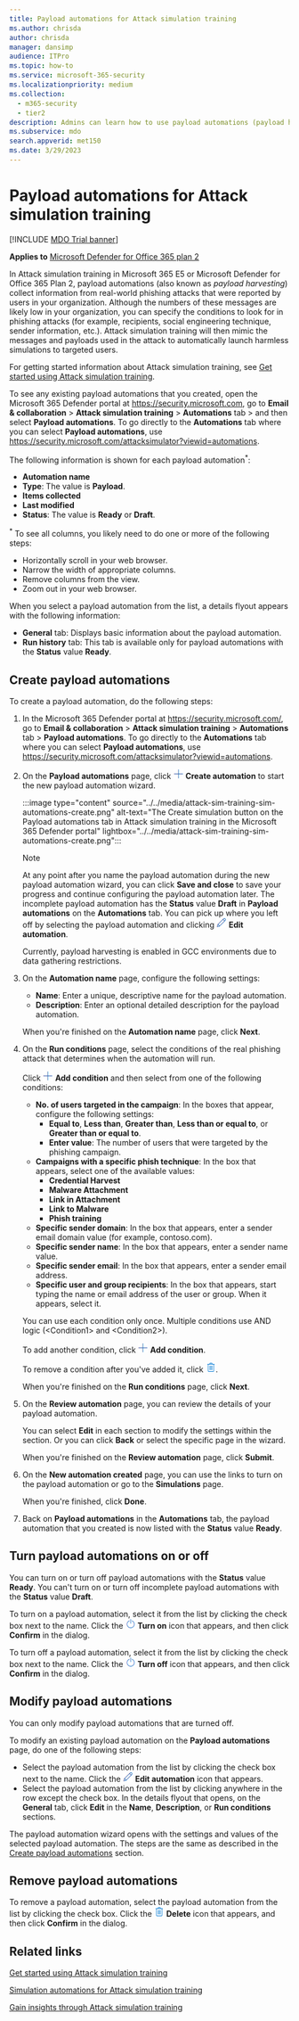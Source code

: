 ```yaml
---
title: Payload automations for Attack simulation training
ms.author: chrisda
author: chrisda
manager: dansimp
audience: ITPro
ms.topic: how-to
ms.service: microsoft-365-security
ms.localizationpriority: medium
ms.collection: 
  - m365-security
  - tier2
description: Admins can learn how to use payload automations (payload harvesting) to collect and launch automated simulations for Attack simulation training in Microsoft Defender for Office 365 Plan 2.
ms.subservice: mdo
search.appverid: met150
ms.date: 3/29/2023
---
```


# Payload automations for Attack simulation training

[!INCLUDE [MDO Trial banner](../includes/mdo-trial-banner.md)]

**Applies to**
 [Microsoft Defender for Office 365 plan 2](defender-for-office-365.md)

In Attack simulation training in Microsoft 365 E5 or Microsoft Defender for Office 365 Plan 2, payload automations (also known as _payload harvesting_) collect information from real-world phishing attacks that were reported by users in your organization. Although the numbers of these messages are likely low in your organization, you can specify the conditions to look for in phishing attacks (for example, recipients, social engineering technique, sender information, etc.). Attack simulation training will then mimic the messages and payloads used in the attack to automatically launch harmless simulations to targeted users.

For getting started information about Attack simulation training, see [Get started using Attack simulation training](attack-simulation-training-get-started.md).

To see any existing payload automations that you created, open the Microsoft 365 Defender portal at <https://security.microsoft.com>, go to **Email & collaboration** \> **Attack simulation training** \> **Automations** tab \> and then select **Payload automations**. To go directly to the **Automations** tab where you can select **Payload automations**, use <https://security.microsoft.com/attacksimulator?viewid=automations>.

The following information is shown for each payload automation<sup>\*</sup>:

- **Automation name**
- **Type**: The value is **Payload**.
- **Items collected**
- **Last modified**
- **Status**: The value is **Ready** or **Draft**.

<sup>\*</sup> To see all columns, you likely need to do one or more of the following steps:

- Horizontally scroll in your web browser.
- Narrow the width of appropriate columns.
- Remove columns from the view.
- Zoom out in your web browser.

When you select a payload automation from the list, a details flyout appears with the following information:

- **General** tab: Displays basic information about the payload automation.
- **Run history** tab: This tab is available only for payload automations with the **Status** value **Ready**.

## Create payload automations

To create a payload automation, do the following steps:

1. In the Microsoft 365 Defender portal at <https://security.microsoft.com/>, go to **Email & collaboration** \> **Attack simulation training** \> **Automations** tab \> **Payload automations**. To go directly to the **Automations** tab where you can select **Payload automations**, use <https://security.microsoft.com/attacksimulator?viewid=automations>.

2. On the **Payload automations** page, click ![Create automation icon.](../../media/m365-cc-sc-create-icon.png) **Create automation** to start the new payload automation wizard.

   :::image type="content" source="../../media/attack-sim-training-sim-automations-create.png" alt-text="The Create simulation button on the Payload automations tab in Attack simulation training in the Microsoft 365 Defender portal" lightbox="../../media/attack-sim-training-sim-automations-create.png":::

   > [!NOTE]
   > At any point after you name the payload automation during the new payload automation wizard, you can click **Save and close** to save your progress and continue configuring the payload automation later. The incomplete payload automation has the **Status** value **Draft** in **Payload automations** on the **Automations** tab. You can pick up where you left off by selecting the payload automation and clicking ![Edit payload automation icon.](../../media/m365-cc-sc-edit-icon.png) **Edit automation**.
   >
   > Currently, payload harvesting is enabled in GCC environments due to data gathering restrictions.

3. On the **Automation name** page, configure the following settings:

   - **Name**: Enter a unique, descriptive name for the payload automation.
   - **Description**: Enter an optional detailed description for the payload automation.

   When you're finished on the **Automation name** page, click **Next**.

4. On the **Run conditions** page, select the conditions of the real phishing attack that determines when the automation will run.

   Click ![Add condition icon.](../../media/m365-cc-sc-create-icon.png) **Add condition** and then select from one of the following conditions:

   - **No. of users targeted in the campaign**: In the boxes that appear, configure the following settings:
     - **Equal to**, **Less than**, **Greater than**, **Less than or equal to**, or **Greater than or equal to**.
     - **Enter value**: The number of users that were targeted by the phishing campaign.
   - **Campaigns with a specific phish technique**: In the box that appears, select one of the available values:
     - **Credential Harvest**
     - **Malware Attachment**
     - **Link in Attachment**
     - **Link to Malware**
     - **Phish training**
   - **Specific sender domain**: In the box that appears, enter a sender email domain value (for example, contoso.com).
   - **Specific sender name**: In the box that appears, enter a sender name value.
   - **Specific sender email**: In the box that appears, enter a sender email address.
   - **Specific user and group recipients**: In the box that appears, start typing the name or email address of the user or group. When it appears, select it.

   You can use each condition only once. Multiple conditions use AND logic (\<Condition1\> and \<Condition2\>).

   To add another condition, click ![Add condition icon.](../../media/m365-cc-sc-create-icon.png) **Add condition**.

   To remove a condition after you've added it, click ![Remove icon.](../../media/m365-cc-sc-delete-icon.png).

   When you're finished on the **Run conditions** page, click **Next**.

5. On the **Review automation** page, you can review the details of your payload automation.

   You can select **Edit** in each section to modify the settings within the section. Or you can click **Back** or select the specific page in the wizard.

   When you're finished on the **Review automation** page, click **Submit**.

6. On the **New automation created** page, you can use the links to turn on the payload automation or go to the **Simulations** page.

   When you're finished, click **Done**.

7. Back on **Payload automations** in the **Automations** tab, the payload automation that you created is now listed with the **Status** value **Ready**.

## Turn payload automations on or off

You can turn on or turn off payload automations with the **Status** value **Ready**. You can't turn on or turn off incomplete payload automations with the **Status** value **Draft**.

To turn on a payload automation, select it from the list by clicking the check box next to the name. Click the ![Turn on icon.](../../media/m365-cc-sc-turn-on-off-icon.png) **Turn on** icon that appears, and then click **Confirm** in the dialog.

To turn off a payload automation, select it from the list by clicking the check box next to the name. Click the ![Turn off icon.](../../media/m365-cc-sc-turn-on-off-icon.png) **Turn off** icon that appears, and then click **Confirm** in the dialog.

## Modify payload automations

You can only modify payload automations that are turned off.

To modify an existing payload automation on the **Payload automations** page, do one of the following steps:

- Select the payload automation from the list by clicking the check box next to the name. Click the ![Edit automation icon.](../../media/m365-cc-sc-edit-icon.png) **Edit automation** icon that appears.
- Select the payload automation from the list by clicking anywhere in the row except the check box. In the details flyout that opens, on the **General** tab, click **Edit** in the **Name**, **Description**, or **Run conditions** sections.

The payload automation wizard opens with the settings and values of the selected payload automation. The steps are the same as described in the [Create payload automations](#create-payload-automations) section.

## Remove payload automations

To remove a payload automation, select the payload automation from the list by clicking the check box. Click the ![Delete icon.](../../media/m365-cc-sc-delete-icon.png) **Delete** icon that appears, and then click **Confirm** in the dialog.

## Related links

[Get started using Attack simulation training](attack-simulation-training-get-started.md)

[Simulation automations for Attack simulation training](attack-simulation-training-simulation-automations.md)

[Gain insights through Attack simulation training](attack-simulation-training-insights.md)
